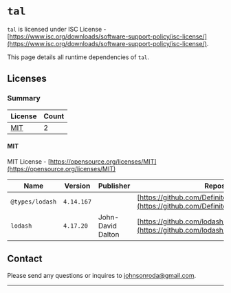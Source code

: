 # `tal`

`tal` is licensed under ISC License - [https://www.isc.org/downloads/software-support-policy/isc-license/](https://www.isc.org/downloads/software-support-policy/isc-license/).

This page details all runtime dependencies of `tal`.

## Licenses

### Summary

| License     | Count |
| ----------- | ----- |
| [MIT](#mit) | 2     |

#### MIT

MIT License - [https://opensource.org/licenses/MIT](https://opensource.org/licenses/MIT)

| Name            | Version    | Publisher         | Repository                                                                                               |
| --------------- | ---------- | ----------------- | -------------------------------------------------------------------------------------------------------- |
| `@types/lodash` | `4.14.167` |                   | [https://github.com/DefinitelyTyped/DefinitelyTyped](https://github.com/DefinitelyTyped/DefinitelyTyped) |
| `lodash`        | `4.17.20`  | John-David Dalton | [https://github.com/lodash/lodash](https://github.com/lodash/lodash)                                     |

## Contact

Please send any questions or inquires to [johnsonroda@gmail.com](mailto:johnsonroda@gmail.com).

---
